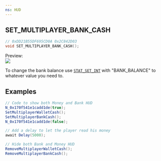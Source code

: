 ```yaml
---
ns: HUD
---
```

## SET_MULTIPLAYER_BANK_CASH

```c
// 0xDD21B55DF695CD0A 0x2C842D03
void SET_MULTIPLAYER_BANK_CASH();
```

Preview:<br>
![](https://i.imgur.com/b7lU2nl.png)

To change the bank balance use [`STAT_SET_INT`](#_0xB3271D7AB655B441) with "BANK_BALANCE" to whatever value you need to.

## Examples

```cs
// Code to show both Money and Bank HUD
N_0x170f541e1cadd1de(true);
SetMultiplayerWalletCash();
SetMultiplayerBankCash();
N_0x170f541e1cadd1de(false);

// Add a delay to let the player read his money
await Delay(5000);

// Hide both Bank and Money HUD
RemoveMultiplayerWalletCash();
RemoveMultiplayerBankCash();
```
